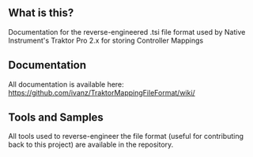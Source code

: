 ## What is this?

Documentation for the reverse-engineered .tsi file format used by Native Instrument's Traktor Pro 2.x for storing Controller Mappings

## Documentation

All documentation is available here: https://github.com/ivanz/TraktorMappingFileFormat/wiki/

## Tools and Samples

All tools used to reverse-engineer the file format (useful for contributing back to this project) are available in the repository.
